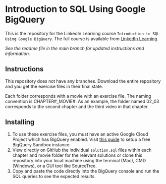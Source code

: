 # Introduction to SQL Using Google BigQuery
This is the repository for the LinkedIn Learning course `Introduction to SQL Using Google BigQuery`. The full course is available from [LinkedIn Learning][lil-course-url].

_See the readme file in the main branch for updated instructions and information._
## Instructions

This repository does not have any branches. Download the entire repository and you get the exercise files in their final state.

Each folder corresponds with a movie with an exercise file. The naming convention is CHAPTER#_MOVIE#. As an example, the folder named 02_03 corresponds to the second chapter and the third video in that chapter.

## Installing
1. To use these exercise files, you must have an active Google Cloud Project which has BigQuery enabled. Visit [this guide](https://cloud.google.com/bigquery/docs/sandbox) to setup a free BigQuery Sandbox instance.
2. View directly on GitHub the individual `solution.sql` files within each chapter and movie folder for the relevant solutions or clone this repository into your local machine using the terminal (Mac), CMD (Windows), or a GUI tool like SourceTree.
3. Copy and paste the code directly into the BigQuery console and run the SQL queries to see the expected results.

[0]: # (Replace these placeholder URLs with actual course URLs)

[lil-course-url]: https://www.linkedin.com/learning/
[lil-thumbnail-url]: http://

